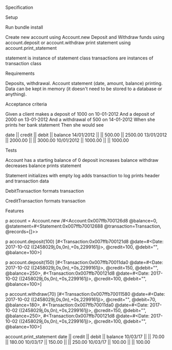 Specification

Setup

Run bundle install

Create new account using Account.new
Deposit and Withdraw funds using account.deposit or account.withdraw
print statement using account.print_statement

statement is instance of statement class
transactions are instances of transaction class




Requirements

Deposits, withdrawal.
Account statement (date, amount, balance) printing.
Data can be kept in memory (it doesn't need to be stored to a database or anything).

Acceptance criteria

Given a client makes a deposit of 1000 on 10-01-2012
And a deposit of 2000 on 13-01-2012
And a withdrawal of 500 on 14-01-2012
When she prints her bank statement
Then she would see

date || credit || debit || balance
14/01/2012 || || 500.00 || 2500.00
13/01/2012 || 2000.00 || || 3000.00
10/01/2012 || 1000.00 || || 1000.00

Tests

Account
  has a starting balance of 0
  deposit increases balance
  withdraw decreases balance
  prints statement

Statement
  initializes with empty log
  adds transaction to log
  prints header and transaction data

DebitTransaction
  formats transaction

CreditTransaction
  formats transaction

Features

p account = Account.new
/#<Account:0x007ffb700126d8 @balance=0, @statement=#<Statement:0x007ffb70012688 @transaction=Transaction, @records=[]>>

p account.deposit(100)
[#<Transaction:0x007ffb700121d8 @date=#<Date: 2017-10-02 ((2458029j,0s,0n),+0s,2299161j)>, @credit=100, @debit="", @balance=100>]

p account.deposit(150)
[#<Transaction:0x007ffb70011da0 @date=#<Date: 2017-10-02 ((2458029j,0s,0n),+0s,2299161j)>, @credit=150, @debit="", @balance=250>, #<Transaction:0x007ffb700121d8 @date=#<Date: 2017-10-02 ((2458029j,0s,0n),+0s,2299161j)>, @credit=100, @debit="", @balance=100>]

p account.withdraw(70)
[#<Transaction:0x007ffb70011580 @date=#<Date: 2017-10-02 ((2458029j,0s,0n),+0s,2299161j)>, @credit="", @debit=70, @balance=180>, #<Transaction:0x007ffb70011da0 @date=#<Date: 2017-10-02 ((2458029j,0s,0n),+0s,2299161j)>, @credit=150, @debit="", @balance=250>, #<Transaction:0x007ffb700121d8 @date=#<Date: 2017-10-02 ((2458029j,0s,0n),+0s,2299161j)>, @credit=100, @debit="", @balance=100>]

account.print_statement
date || credit || debit || balance
10/03/17 || || 70.00 || 180.00
10/03/17 || 150.00 || || 250.00
10/03/17 || 100.00 || || 100.00
